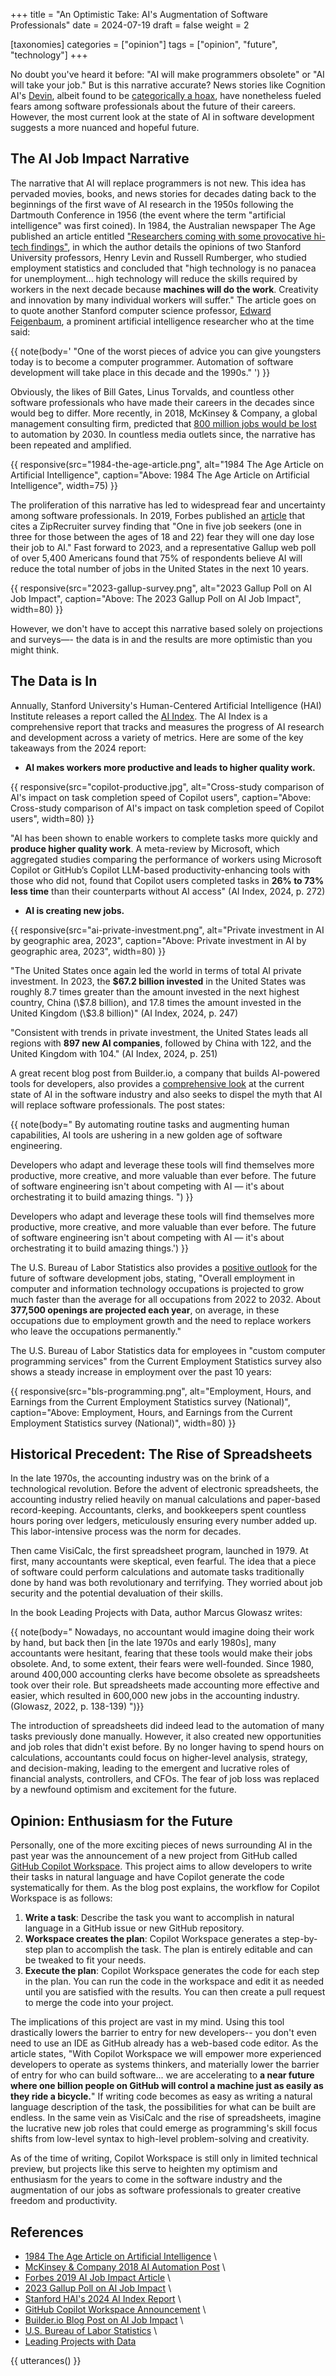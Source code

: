 +++
title = "An Optimistic Take: AI's Augmentation of Software Professionals"
date = 2024-07-19
draft = false
weight = 2

[taxonomies]
categories = ["opinion"]
tags = ["opinion", "future", "technology"]
+++

No doubt you've heard it before: "AI will make programmers obsolete" or "AI will take your job." But is this narrative accurate? News stories like Cognition AI's [Devin](https://www.cognition.ai/blog/introducing-devin), albeit found to be [categorically a hoax](https://www.youtube.com/watch?v=tNmgmwEtoWE&t=611s), have nonetheless fueled fears among software professionals about the future of their careers. However, the most current look at the state of AI in software development suggests a more nuanced and hopeful future.

<!-- more -->

## The AI Job Impact Narrative

The narrative that AI will replace programmers is not new. This idea has pervaded movies, books, and news stories for decades dating back to the beginnings of the first wave of AI research in the 1950s following the Dartmouth Conference in 1956 (the event where the term "artificial intelligence" was first coined). In 1984, the Australian newspaper The Age published an article entitled ["Researchers coming with some provocative hi-tech findings"](https://books.google.com/books?id=eTRVAAAAIBAJ&pg=PA38&dq=artificial+intelligence+jobs&article_id=6556,2471720&hl=en&sa=X&ved=2ahUKEwit047aoLSHAxV-JkQIHSGAAHUQ6AF6BAgIEAI#v=onepage&q=artificial%20intelligence%20jobs&f=false), in which the author details the opinions of two Stanford University professors, Henry Levin and Russell Rumberger, who studied employment statistics and concluded that "high technology is no panacea for unemployment... high technology will reduce the skills required by workers in the next decade because **machines will do the work**. Creativity and innovation by many individual workers will suffer." The article goes on to quote another Stanford computer science professor, [Edward Feigenbaum](https://en.wikipedia.org/wiki/Edward_Feigenbaum), a prominent artificial intelligence researcher who at the time said:

{{ note(body='
 \"One of the worst pieces of advice you can give youngsters today is to
 become a computer programmer. Automation of software development will
 take place in this decade and the 1990s.\"
') }}

Obviously, the likes of Bill Gates, Linus Torvalds, and countless other software professionals who have made their careers in the decades since would beg to differ. More recently, in 2018, McKinsey & Company, a global management consulting firm, predicted that [800 million jobs would be lost](https://www.mckinsey.com/featured-insights/future-of-work/ai-automation-and-the-future-of-work-ten-things-to-solve-for) to automation by 2030. In countless media outlets since, the narrative has been repeated and amplified.

{{ responsive(src="1984-the-age-article.png", alt="1984 The Age Article on Artificial Intelligence", caption="Above: 1984 The Age Article on Artificial Intelligence", width=75) }}

The proliferation of this narrative has led to widespread fear and uncertainty among software professionals. In 2019, Forbes published an [article](https://www.forbes.com/sites/gilpress/2019/07/15/is-ai-going-to-be-a-jobs-killer-new-reports-about-the-future-of-work/) that cites a ZipRecruiter survey finding that "One in five job seekers (one in three for those between the ages of 18 and 22) fear they will one day lose their job to AI." Fast forward to 2023, and a representative Gallup web poll of over 5,400 Americans found that 75% of respondents believe AI will reduce the total number of jobs in the United States in the next 10 years.

{{ responsive(src="2023-gallup-survey.png", alt="2023 Gallup Poll on AI Job Impact", caption="Above: The 2023 Gallup Poll on AI Job Impact", width=80) }}

However, we don't have to accept this narrative based solely on projections and surveys—- the data is in and the results are more optimistic than you might think.

## The Data is In

Annually, Stanford University's Human-Centered Artificial Intelligence (HAI) Institute releases a report called the [AI Index](https://aiindex.stanford.edu/report/). The AI Index is a comprehensive report that tracks and measures the progress of AI research and development across a variety of metrics. Here are some of the key takeaways from the 2024 report:

- **AI makes workers more productive and leads to higher quality work.**

{{ responsive(src="copilot-productive.jpg", alt="Cross-study comparison of AI's impact on task completion speed of Copilot users", caption="Above: Cross-study comparison of AI's impact on task completion speed of Copilot users", width=80) }}

"AI has been shown to enable workers to complete tasks more quickly and **produce higher quality work**. A meta-review by Microsoft, which
aggregated studies comparing the performance of workers using Microsoft Copilot or GitHub’s Copilot LLM-based productivity-enhancing tools with those who did not, found that Copilot users completed tasks in **26% to 73% less time** than their counterparts without AI access" (AI Index, 2024, p. 272)

- **AI is creating new jobs.**

{{ responsive(src="ai-private-investment.png", alt="Private investment in AI by geographic area, 2023", caption="Above: Private investment in AI by geographic area, 2023", width=80) }}

"The United States once again led the world in terms of total AI private
investment. In 2023, the **$67.2 billion invested** in the United States was
roughly 8.7 times greater than the amount invested in the next highest country,
China (\\\$7.8 billion), and 17.8 times the amount invested in the United Kingdom
(\\\$3.8 billion)" (AI Index, 2024, p. 247)

"Consistent with trends in private investment, the United States leads all regions with **897 new AI companies**, followed by China with 122, and the United Kingdom with 104." (AI Index, 2024, p. 251)

A great recent blog post from Builder.io, a company that builds AI-powered tools for developers, also provides a [comprehensive look](https://www.builder.io/blog/ai-jobs-truth) at the current state of AI in the software industry and also seeks to dispel the myth that AI will replace software professionals. The post states:

{{ note(body="
By automating routine tasks and augmenting human capabilities,
AI tools are ushering in a new golden age of software engineering.

Developers who adapt and leverage these tools will find themselves
more productive, more creative, and more valuable than ever before.
The future of software engineering isn't about competing with AI —
it's about orchestrating it to build amazing things.
") }}

Developers who adapt and leverage these tools will find themselves more productive, more creative, and more valuable than ever before. The future of software engineering isn't about competing with AI — it's about orchestrating it to build amazing things.') }}

The U.S. Bureau of Labor Statistics also provides a [positive outlook](https://www.bls.gov/ooh/computer-and-information-technology/home.htm) for the future of software development jobs, stating, "Overall employment in computer and information technology occupations is projected to grow much faster than the average for all occupations from 2022 to 2032. About **377,500 openings are projected each year**, on average, in these occupations due to employment growth and the need to replace workers who leave the occupations permanently."

The U.S. Bureau of Labor Statistics data for employees in "custom computer programming services" from the Current Employment Statistics survey also shows a steady increase in employment over the past 10 years:

{{ responsive(src="bls-programming.png", alt="Employment, Hours, and Earnings from the Current Employment Statistics survey (National)", caption="Above: Employment, Hours, and Earnings from the Current Employment Statistics survey (National)", width=80) }}

## Historical Precedent: The Rise of Spreadsheets

In the late 1970s, the accounting industry was on the brink of a technological revolution. Before the advent of electronic spreadsheets, the accounting industry relied heavily on manual calculations and paper-based record-keeping. Accountants, clerks, and bookkeepers spent countless hours poring over ledgers, meticulously ensuring every number added up. This labor-intensive process was the norm for decades.

Then came VisiCalc, the first spreadsheet program, launched in 1979. At first, many accountants were skeptical, even fearful. The idea that a piece of software could perform calculations and automate tasks traditionally done by hand was both revolutionary and terrifying. They worried about job security and the potential devaluation of their skills.

In the book Leading Projects with Data, author Marcus Glowasz writes:

{{ note(body="
Nowadays, no accountant would imagine doing their work by hand, but back
then [in the late 1970s and early 1980s], many accountants were hesitant,
fearing that these tools would make their jobs obsolete. And, to some
extent, their fears were well-founded. Since 1980, around 400,000 accounting
clerks have become obsolete as spreadsheets took over their role. But
spreadsheets made accounting more effective and easier, which resulted in
600,000 new jobs in the accounting industry. (Glowasz, 2022, p. 138-139)
")}}

The introduction of spreadsheets did indeed lead to the automation of many tasks previously done manually. However, it also created new opportunities and job roles that didn't exist before. By no longer having to spend hours on calculations, accountants could focus on higher-level analysis, strategy, and decision-making, leading to the emergent and lucrative roles of financial analysts, controllers, and CFOs. The fear of job loss was replaced by a newfound optimism and excitement for the future.

## Opinion: Enthusiasm for the Future

Personally, one of the more exciting pieces of news surrounding AI in the past year was the announcement of a new project from GitHub called [GitHub Copilot Workspace](https://github.blog/2024-04-29-github-copilot-workspace/). This project aims to allow developers to write their tasks in natural language and have Copilot generate the code systematically for them. As the blog post explains, the workflow for Copilot Workspace is as follows:

1. **Write a task**: Describe the task you want to accomplish in natural language in a GitHub issue or new GitHub repository.
2. **Workspace creates the plan**: Copilot Workspace generates a step-by-step plan to accomplish the task. The plan is entirely editable and can be tweaked to fit your needs.
3. **Execute the plan**: Copilot Workspace generates the code for each step in the plan. You can run the code in the workspace and edit it as needed until you are satisfied with the results. You can then create a pull request to merge the code into your project.

The implications of this project are vast in my mind. Using this tool drastically lowers the barrier to entry for new developers-- you don't even need to use an IDE as GitHub already has a web-based code editor. As the article states, "With Copilot Workspace we will empower more experienced developers to operate as systems thinkers, and materially lower the barrier of entry for who can build software... we are accelerating to **a near future where one billion people on GitHub will control a machine just as easily as they ride a bicycle.**" If writing code becomes as easy as writing a natural language description of the task, the possibilities for what can be built are endless. In the same vein as VisiCalc and the rise of spreadsheets, imagine the lucrative new job roles that could emerge as programming's skill focus shifts from low-level syntax to high-level problem-solving and creativity.

As of the time of writing, Copilot Workspace is still only in limited technical preview, but projects like this serve to heighten my optimism and enthusiasm for the years to come in the software industry and the augmentation of our jobs as software professionals to greater creative freedom and productivity.

## References

- [1984 The Age Article on Artificial Intelligence](https://books.google.com/books?id=eTRVAAAAIBAJ&pg=PA38&dq=artificial+intelligence+jobs&article_id=6556,2471720&hl=en&sa=X&ved=2ahUKEwit047) \
- [McKinsey & Company 2018 AI Automation Post](https://www.mckinsey.com/featured-insights/future-of-work/ai-automation-and-the-future-of-work-ten-things-to-solve-for#part2) \
- [Forbes 2019 AI Job Impact Article](https://www.forbes.com/sites/gilpress/2019/07/15/is-ai-going-to-be-a-jobs-killer-new-reports-about-the-future-of-work/) \
- [2023 Gallup Poll on AI Job Impact](https://news.gallup.com/opinion/gallup/510635/three-four-americans-believe-reduce-jobs.aspx) \
- [Stanford HAI's 2024 AI Index Report](https://aiindex.stanford.edu/report/) \
- [GitHub Copilot Workspace Announcement](https://github.blog/2024-04-29-github-copilot-workspace/) \
- [Builder.io Blog Post on AI Job Impact](https://www.builder.io/blog/ai-jobs-truth) \
- [U.S. Bureau of Labor Statistics](https://www.bls.gov/ooh/computer-and-information-technology/home.htm) \
- [Leading Projects with Data](https://www.google.com/books/edition/Leading_Projects_with_Data/VQKeEAAAQBAJ?hl=en&gbpv=1&dq=visicalc+accountants+jobs+obsolete&pg=PA138&printsec=frontcover)

{{ utterances() }}

